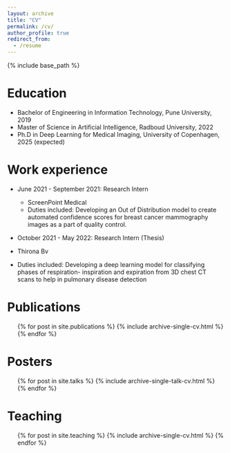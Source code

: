 ```yaml
---
layout: archive
title: "CV"
permalink: /cv/
author_profile: true
redirect_from:
  - /resume
---
```


{% include base_path %}

Education
======
* Bachelor of Engineering in Information Technology, Pune University, 2019
* Master of Science in Artificial Intelligence, Radboud University, 2022
* Ph.D in Deep Learning for Medical Imaging, University of Copenhagen, 2025 (expected)

Work experience
======
* June 2021 - September 2021: Research Intern
  * ScreenPoint Medical
  * Duties included: Developing an Out of Distribution model to create automated confidence scores for breast cancer mammography images as a part of quality control.  

*  October 2021 - May 2022: Research Intern (Thesis)
  * Thirona Bv
  * Duties included: Developing a deep learning model for classifying phases of respiration- inspiration and expiration from 3D chest CT scans to help in pulmonary disease detection
    
<!---Skills
======
* Main Language: Python- Numpy 
* Skill 2
  * Sub-skill 2.1
  * Sub-skill 2.2
  * Sub-skill 2.3
* Skill 3-->

Publications
======
  <ul>{% for post in site.publications %}
    {% include archive-single-cv.html %}
  {% endfor %}</ul>
  
Posters
======
  <ul>{% for post in site.talks %}
    {% include archive-single-talk-cv.html %}
  {% endfor %}</ul>
  
Teaching
======
  <ul>{% for post in site.teaching %}
    {% include archive-single-cv.html %}
  {% endfor %}</ul>
  
